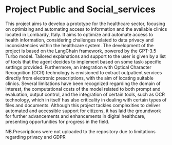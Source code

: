 # Project Public and Social_services
 
 This project aims to develop a prototype for the healthcare sector, focusing on optimizing and automating access to information and the available clinics located in Lombardy, Italy. It aims to optimize and automate access to health information, considering challenges related to data privacy and inconsistencies within the healthcare system. The development of the project is based on the LangChain framework, powered by the GPT-3.5 Turbo model. Tailored explanations and support to the user is given by a list of tools that the agent decides to implement based on some task-specific settings provided. Furthermore, an integration with Optical Character Recognition (OCR) technology is envisioned to extract outpatient services directly from electronic prescriptions, with the aim of locating suitable clinics. Several limitations have been recognized regarding the domain of interest, the computational costs of the model related to both prompt and evaluation, output control, and the integration of certain tools, such as OCR technology, which in itself has also criticality in dealing with certain types of files and documents.
Although this project tackles complexities to deliver automated and accessible support for citizens, it has laid the groundwork for further advancements and enhancements in digital healthcare, presenting opportunities for progress in the field.

NB.Prescriptions were not uploaded to the repository due to limitations regarding privacy and GDPR
